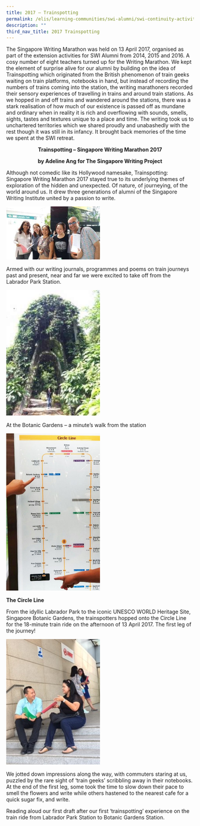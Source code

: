 ```yaml
---
title: 2017 – Trainspotting
permalink: /elis/learning-communities/swi-alumni/swi-continuity-activities/writing-marathon-trainspotting/
description: ""
third_nav_title: 2017 Trainspotting
---
```

The Singapore Writing Marathon was held on 13 April 2017, organised as part of the extension activities for SWI Alumni from 2014, 2015 and 2016. A cosy number of eight teachers turned up for the Writing Marathon. We kept the element of surprise alive for our alumni by building on the idea of Trainspotting which originated from the British phenomenon of train geeks waiting on train platforms, notebooks in hand, but instead of recording the numbers of trains coming into the station, the writing marathoners recorded their sensory experiences of travelling in trains and around train stations. As we hopped in and off trains and wandered around the stations, there was a stark realisation of how much of our existence is passed off as mundane and ordinary when in reality it is rich and overflowing with sounds, smells, sights, tastes and textures unique to a place and time. The writing took us to unchartered territories which we shared proudly and unabashedly with the rest though it was still in its infancy. It brought back memories of the time we spent at the SWI retreat.

<b><center>Trainspotting – Singapore Writing Marathon 2017</b></center>

<b><center>by Adeline Ang for The Singapore Writing Project</b></center>

Although not comedic like its Hollywood namesake, Trainspotting: Singapore Writing Marathon 2017 stayed true to its underlying themes of exploration of the hidden and unexpected. Of nature, of journeying, of the world around us. It drew three generations of alumni of the Singapore Writing Institute united by a passion to write.

<img src="/images/tn-groupphoto-jpg-mid.jpg" 
     style="width:50%">
		 
Armed with our writing journals, programmes and poems on train journeys past and present, near and far we were excited to take off from the Labrador Park Station.

<img src="/images/tn-botanic_garden-jpg-2.jpg" 
     style="width:50%">

At the Botanic Gardens – a minute’s walk from the station

<img src="/images/train_map_498.jpg" 
     style="width:50%">
		 
<b>The Circle Line</b> 
  
From the idyllic Labrador Park to the iconic UNESCO WORLD Heritage Site, Singapore Botanic Gardens, the trainspotters hopped onto the Circle Line for the 18-minute train ride on the afternoon of 13 April 2017. The first leg of the journey!   
  

 <img src="/images/2persons.jpg" 
     style="width:50%">
  
We jotted down impressions along the way, with commuters staring at us, puzzled by the rare sight of ‘train geeks’ scribbling away in their notebooks. At the end of the first leg, some took the time to slow down their pace to smell the flowers and write while others hastened to the nearest cafe for a quick sugar fix, and write.

Reading aloud our first draft after our first ‘trainspotting’ experience on the train ride from Labrador Park Station to Botanic Gardens Station.